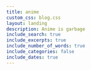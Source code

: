 ```yaml
---
title: anime
custom_css: blog.css
layout: landing
description: Anime is garbage
include_search: true
include_excerpts: true
include_number_of_words: true
include_categories: false
include_dates: true
---
```

